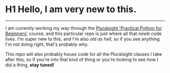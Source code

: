 # H1 Hello, I am very new to this.
---
I am currently working my way through the [Pluralsight 'Practical Python for Beginners'](https://www.pluralsight.com/courses/practical-python-beginners) course, and this particular repo is just where all that newb code lives. I'm super new to this, and I'm also *old as hell*, so if you see anything I'm not doing right, that's probably why.

This repo will also probably house code for all the Pluralsight classes I take after this, so if you're into that kind of thing or you're looking to see how I did a thing, **stay tuned!**